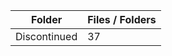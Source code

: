 | Folder       |   Files / Folders |
|--------------|-------------------|
| Discontinued |                37 |